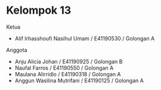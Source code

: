 # Kelompok 13

Ketua <br>
- Alif Irhasshoufi Nasihul Umam / E41190530 / Golongan A <br>

Anggota <br>
- Anju Alicia Johan			/ E41190925	/ Golongan B<br>
- Naufal Farros				/ E41190550	/ Golongan A<br>
- Maulana Alirridlo 		/ E41190318	/ Golongan A<br>
- Anggun Wasilina Mutrifani	/ E41190125	/ Golongan A<br>
